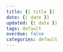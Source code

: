 ```yaml
---
title: {{ title }}
date: {{ date }}
updated: {{ date }}
tags: default
overdue: false
categories: default
---
```

